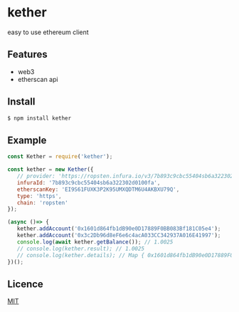 # kether
easy to use ethereum client

## Features
- web3
- etherscan api

## Install
```bash
$ npm install kether
```

## Example
```javascript
const Kether = require('kether');

const kether = new Kether({
   // provider: 'https://ropsten.infura.io/v3/7b893c9cbc55404sb6a322302d0100fa',
   infuraId: '7b893c9cbc55404sb6a322302d0100fa',
   etherscanKey: 'EI9S61FUXK3P2K95UMXQDTM6U4AKBXU79Q',
   type: 'https',
   chain: 'ropsten'
});

(async ()=> {
   kether.addAccount('0x1601d864fb1dB90e0D17889F0BB083Bf181C05e4');
   kether.addAccount('0x3c2Db96d8eF6e6c4acA033CC342937A016E41997');
   console.log(await kether.getBalance()); // 1.0025
   // console.log(kether.result); // 1.0025
   // console.log(kether.details); // Map { 0x1601d864fb1dB90e0D17889F0BB083Bf181C05e4 => '0.5513', ... }
})();

```
## Licence
[MIT](https://github.com/crispy43/kether/blob/master/LICENSE)
